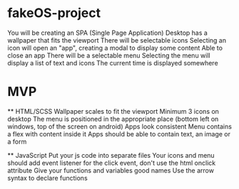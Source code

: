 # fakeOS-project
You will be creating an SPA (Single Page Application)
Desktop has a wallpaper that fits the viewport
There will be selectable icons
Selecting an icon will open an "app", creating a modal to display some content
Able to close an app
There will be a selectable menu
Selecting the menu will display a list of text and icons
The current time is displayed somewhere

# MVP
** HTML/SCSS
Wallpaper scales to fit the viewport
Minimum 3 icons on desktop
The menu is positioned in the appropriate place (bottom left on windows, top of the screen on android)
Apps look consistent
Menu contains a flex with content inside it
Apps should be able to contain text, an image or a form

** JavaScript
Put your js code into separate files
Your icons and menu should add event listener for the click event, don't use the html onclick attribute
Give your functions and variables good names
Use the arrow syntax to declare functions

